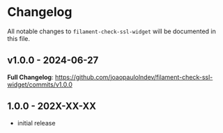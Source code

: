 # Changelog

All notable changes to `filament-check-ssl-widget` will be documented in this file.

## v1.0.0 - 2024-06-27

**Full Changelog**: https://github.com/joaopaulolndev/filament-check-ssl-widget/commits/v1.0.0

## 1.0.0 - 202X-XX-XX

- initial release
